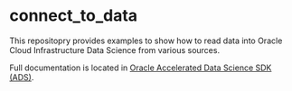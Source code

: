 # connect_to_data

This repositopry provides examples to show how to read data into Oracle Cloud Infrastructure Data Science from various sources.  

Full documentation is located in <a href="https://docs.oracle.com/en-us/iaas/tools/ads-sdk/latest/index.html">Oracle Accelerated Data Science SDK (ADS)</a>.
